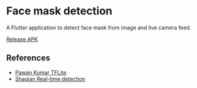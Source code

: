 # Face mask detection

A Flutter application to detect face mask from image and live camera feed.

[Release APK](https://github.com/madhank93/face-mask-detector/releases/download/1.0.0/app-release.apk)

## References

- [Pawan Kumar TFLite](https://github.com/iampawan/TFLite-Flutter)
- [Shaqian Real-time detection](https://github.com/shaqian/flutter_realtime_detection)